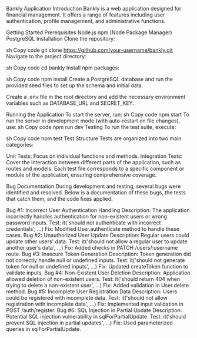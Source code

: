 Bankly Application
Introduction
Bankly is a web application designed for financial management. It offers a range of features including user authentication, profile management, and administrative functions.

Getting Started
Prerequisites
Node.js
npm (Node Package Manager)
PostgreSQL
Installation
Clone the repository:

sh
Copy code
git clone https://github.com/your-username/bankly.git
Navigate to the project directory:

sh
Copy code
cd bankly
Install npm packages:

sh
Copy code
npm install
Create a PostgreSQL database and run the provided seed files to set up the schema and initial data.

Create a .env file in the root directory and add the necessary environment variables such as DATABASE_URL and SECRET_KEY.

Running the Application
To start the server, run:
sh
Copy code
npm start
To run the server in development mode (with auto-restart on file changes), use:
sh
Copy code
npm run dev
Testing
To run the test suite, execute:

sh
Copy code
npm test
Test Structure
Tests are organized into two main categories:

Unit Tests: Focus on individual functions and methods.
Integration Tests: Cover the interaction between different parts of the application, such as routes and models.
Each test file corresponds to a specific component or module of the application, ensuring comprehensive coverage.

Bug Documentation
During development and testing, several bugs were identified and resolved. Below is a documentation of these bugs, the tests that catch them, and the code fixes applied.

Bug #1: Incorrect User Authentication Handling
Description: The application incorrectly handles authentication for non-existent users or wrong password inputs.
Test: it('should not authenticate with incorrect credentials', ...)
Fix: Modified User.authenticate method to handle these cases.
Bug #2: Unauthorized User Update
Description: Regular users could update other users' data.
Test: it('should not allow a regular user to update another user’s data', ...)
Fix: Added checks in PATCH /users/:username route.
Bug #3: Insecure Token Generation
Description: Token generation did not correctly handle null or undefined inputs.
Test: it('should not generate token for null or undefined inputs', ...)
Fix: Updated createToken function to validate inputs.
Bug #4: Non-Existent User Deletion
Description: Application allowed deletion of non-existent users.
Test: it('should return 404 when trying to delete a non-existent user', ...)
Fix: Added validation in User.delete method.
Bug #5: Incomplete User Registration Data
Description: Users could be registered with incomplete data.
Test: it('should not allow registration with incomplete data', ...)
Fix: Implemented input validation in POST /auth/register.
Bug #6: SQL Injection in Partial Update
Description: Potential SQL injection vulnerability in sqlForPartialUpdate.
Test: it('should prevent SQL injection in partial updates', ...)
Fix: Used parameterized queries in sqlForPartialUpdate.

